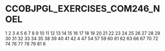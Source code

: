 # CCOBJPGL_EXERCISES_COM246_NOEL



1
2
3
4
5
6
7
8
9
10
11
12
13
14
15
16
17
18
19
20
21
22
23
24
25
26
27
28
29
30
31
32
33
34
35
38
39
40
41
42
4
47
54
57
59
60
61
62
63
66
67
70
72
74
76
77
78
79
81
8

